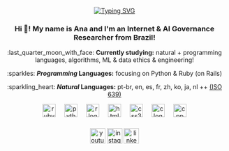 <div align="center">

<a href="https://git.io/typing-svg"><img src="https://readme-typing-svg.demolab.com?font=Fira+Code&size=25&pause=1000&color=EFEBE2&center=true&random=false&width=500&lines=%E4%BD%A0%E5%A5%BD%E5%90%97+%EF%BC%9F%E6%88%91%E6%98%AF+Ana+Carolina+!+%E2%8B%86%CB%99%E2%9F%A1+%E2%99%A1" alt="Typing SVG" /></a>


<h3 align="center">Hi 👋! My name is Ana and I'm an Internet & AI Governance Researcher from Brazil!</h3>

<p>:last_quarter_moon_with_face: <b>Currently studying:</b> natural + programming languages, algorithms, ML & data ethics & engineering!</p>
<p>:sparkles: <b><i>Programming</i> Languages:</b> focusing on Python & Ruby (on Rails)</p>
<p>:sparkling_heart: <b><i>Natural</i> Languages:</b> pt-br, en, es, fr, zh, ko, ja, nl ++ <a href="https://en.wikipedia.org/wiki/List_of_ISO_639_language_codes">(ISO 639)</a></p>

<div align="center">
  <img src="https://cdn.jsdelivr.net/gh/devicons/devicon/icons/ruby/ruby-original.svg" height="30" alt="ruby logo"  />
  <img width="12" />
  <img src="https://cdn.jsdelivr.net/gh/devicons/devicon/icons/python/python-original.svg" height="30" alt="python logo"  />
  <img width="12" />
  <img src="https://cdn.jsdelivr.net/gh/devicons/devicon/icons/r/r-original.svg" height="30" alt="r logo"  />
  <img width="12" />
  <img src="https://cdn.jsdelivr.net/gh/devicons/devicon/icons/html5/html5-original.svg" height="30" alt="html5 logo"  />
  <img width="12" />
  <img src="https://cdn.jsdelivr.net/gh/devicons/devicon/icons/css3/css3-original.svg" height="30" alt="css3 logo"  />
  <img width="12" />
  <img src="https://cdn.jsdelivr.net/gh/devicons/devicon/icons/c/c-original.svg" height="30" alt="c logo"  />
  <img width="12" />
  <img src="https://cdn.jsdelivr.net/gh/devicons/devicon/icons/cplusplus/cplusplus-original.svg" height="30" alt="cpp logo"  />
</div>

###

<div align="center">
  <a href="https://www.youtube.com/channel/UCzdN_GOPp7SFm6Yp7L2qvTg"><img src="https://img.shields.io/static/v1?message=Youtube&logo=youtube&label=&color=FF0000&logoColor=white&labelColor=&style=for-the-badge" height="35" alt="youtube logo"  /></a>
  <a href="https://instagram.com/linasdias"><img src="https://img.shields.io/static/v1?message=Instagram&logo=instagram&label=&color=E4405F&logoColor=white&labelColor=&style=for-the-badge" height="35" alt="instagram logo"  /></a>
  <a href="https://linkedin.com/in/linasdias"><img src="https://img.shields.io/static/v1?message=LinkedIn&logo=linkedin&label=&color=0077B5&logoColor=white&labelColor=&style=for-the-badge" height="35" alt="linkedin logo"  /></a>
</div>

###

<br clear="both">



###
